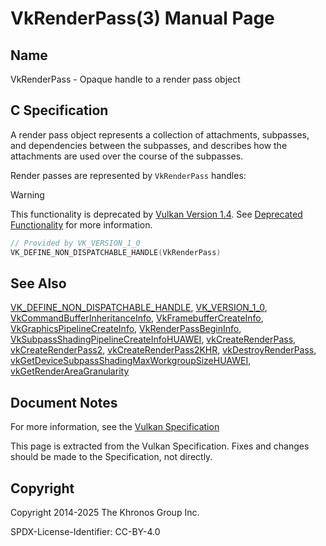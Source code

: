 # VkRenderPass(3) Manual Page

## Name

VkRenderPass - Opaque handle to a render pass object



## [](#_c_specification)C Specification

A render pass object represents a collection of attachments, subpasses, and dependencies between the subpasses, and describes how the attachments are used over the course of the subpasses.

Render passes are represented by `VkRenderPass` handles:

Warning

This functionality is deprecated by [Vulkan Version 1.4](#versions-1.4). See [Deprecated Functionality](#deprecation-dynamicrendering) for more information.

```c++
// Provided by VK_VERSION_1_0
VK_DEFINE_NON_DISPATCHABLE_HANDLE(VkRenderPass)
```

## [](#_see_also)See Also

[VK\_DEFINE\_NON\_DISPATCHABLE\_HANDLE](https://registry.khronos.org/vulkan/specs/latest/man/html/VK_DEFINE_NON_DISPATCHABLE_HANDLE.html), [VK\_VERSION\_1\_0](https://registry.khronos.org/vulkan/specs/latest/man/html/VK_VERSION_1_0.html), [VkCommandBufferInheritanceInfo](https://registry.khronos.org/vulkan/specs/latest/man/html/VkCommandBufferInheritanceInfo.html), [VkFramebufferCreateInfo](https://registry.khronos.org/vulkan/specs/latest/man/html/VkFramebufferCreateInfo.html), [VkGraphicsPipelineCreateInfo](https://registry.khronos.org/vulkan/specs/latest/man/html/VkGraphicsPipelineCreateInfo.html), [VkRenderPassBeginInfo](https://registry.khronos.org/vulkan/specs/latest/man/html/VkRenderPassBeginInfo.html), [VkSubpassShadingPipelineCreateInfoHUAWEI](https://registry.khronos.org/vulkan/specs/latest/man/html/VkSubpassShadingPipelineCreateInfoHUAWEI.html), [vkCreateRenderPass](https://registry.khronos.org/vulkan/specs/latest/man/html/vkCreateRenderPass.html), [vkCreateRenderPass2](https://registry.khronos.org/vulkan/specs/latest/man/html/vkCreateRenderPass2.html), [vkCreateRenderPass2KHR](https://registry.khronos.org/vulkan/specs/latest/man/html/vkCreateRenderPass2KHR.html), [vkDestroyRenderPass](https://registry.khronos.org/vulkan/specs/latest/man/html/vkDestroyRenderPass.html), [vkGetDeviceSubpassShadingMaxWorkgroupSizeHUAWEI](https://registry.khronos.org/vulkan/specs/latest/man/html/vkGetDeviceSubpassShadingMaxWorkgroupSizeHUAWEI.html), [vkGetRenderAreaGranularity](https://registry.khronos.org/vulkan/specs/latest/man/html/vkGetRenderAreaGranularity.html)

## [](#_document_notes)Document Notes

For more information, see the [Vulkan Specification](https://registry.khronos.org/vulkan/specs/latest/html/vkspec.html#VkRenderPass)

This page is extracted from the Vulkan Specification. Fixes and changes should be made to the Specification, not directly.

## [](#_copyright)Copyright

Copyright 2014-2025 The Khronos Group Inc.

SPDX-License-Identifier: CC-BY-4.0